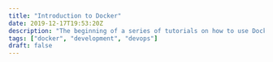 ```yaml
---
title: "Introduction to Docker"
date: 2019-12-17T19:53:20Z
description: "The beginning of a series of tutorials on how to use Docker in both your development process and in deployment"
tags: ["docker", "development", "devops"]
draft: false
---
```


